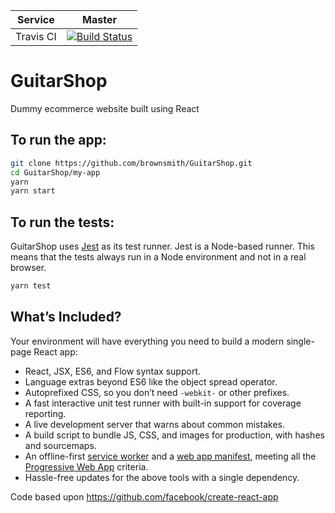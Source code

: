 
| Service   | Master |
|:-----------:|:--------:|
|Travis CI|[![Build Status](https://travis-ci.org/brownsmith/GuitarShop.svg?branch=master)](https://travis-ci.org/brownsmith/GuitarShop)|

# GuitarShop
Dummy ecommerce website built using React

## To run the app:

```sh
git clone https://github.com/brownsmith/GuitarShop.git
cd GuitarShop/my-app
yarn
yarn start
```
## To run the tests:

GuitarShop uses [Jest](https://facebook.github.io/jest/) as its test runner. Jest is a Node-based runner. This means that the tests always run in a Node environment and not in a real browser.

```sh
yarn test
```
## What’s Included?

Your environment will have everything you need to build a modern single-page React app:

* React, JSX, ES6, and Flow syntax support.
* Language extras beyond ES6 like the object spread operator.
* Autoprefixed CSS, so you don’t need `-webkit-` or other prefixes.
* A fast interactive unit test runner with built-in support for coverage reporting.
* A live development server that warns about common mistakes.
* A build script to bundle JS, CSS, and images for production, with hashes and sourcemaps.
* An offline-first [service worker](https://developers.google.com/web/fundamentals/getting-started/primers/service-workers) and a [web app manifest](https://developers.google.com/web/fundamentals/engage-and-retain/web-app-manifest/), meeting all the [Progressive Web App](https://github.com/facebook/create-react-app/blob/master/packages/react-scripts/template/README.md#making-a-progressive-web-app) criteria.
* Hassle-free updates for the above tools with a single dependency.

Code based upon https://github.com/facebook/create-react-app
